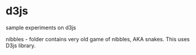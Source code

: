 # d3js
sample experiments on d3js

nibbles - folder contains very old game of nibbles, AKA snakes. 
This uses D3js library.

